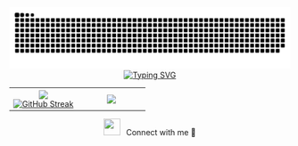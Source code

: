 <!-- Este archivo contiene código HTML -->

<div align="center">
    <img src="https://raw.githubusercontent.com/vellarinovictor/vellarinovictor/main/res/github-contribution-grid-snake.svg" alt="snake" />
</div>

<div align="center">
    <a href="https://git.io/typing-svg">
        <img src="https://readme-typing-svg.demolab.com?font=Fira+Code&duration=2000&pause=500&color=F76603&vCenter=true&width=435&lines=I'm+Vict;I'm+a+FullStack+developer.;Studying+at+IES+Castelar+in+Badajoz." alt="Typing SVG" />
    </a>
</div>

<!--- stats & Trophy (start) -->
<p align="center">
  <!--- stats (start) -->
<table align="center">
<tr border="none">
<td width="50%" align="center">
  
  <img  align="center"  src="https://github-readme-stats.vercel.app/api?username=vellarinovictor&theme=dark&show_icons=true&count_private=true" />
  <br>
  <a href="https://git.io/streak-stats"><img src="https://github-readme-streak-stats.herokuapp.com?user=vellarinovictor&theme=tokyonight" alt="GitHub Streak" /></a>
</td>

<td width="50%" align="center">

  <img  align="center"  src="https://github-readme-stats.vercel.app/api/top-langs/?username=vellarinovictor&theme=dark&hide_border=false&no-bg=true&no-frame=true"/>
  
  </td>
</tr>
</table>
<!--- stats (end) -->
</p>



<div align="center">
    <p>
         <img src="https://media.giphy.com/media/iY8CRBdQXODJSCERIr/giphy.gif" width="30" height="30" style="margin-right: 10px;">Connect with me 🤝
    </p>
</div>
